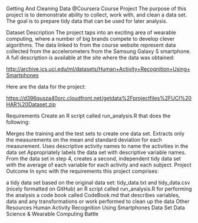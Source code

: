 Getting And Cleaning Data @Coursera
Course Project
The purpose of this project is to demonstrate ability to collect, work with, and clean a data set. The goal is to prepare tidy data that can be used for later analysis.

Dataset Description
The project taps into an exciting area of wearable computing, where a number of big brands compete to develop clever algorithms. The data linked to from the course website represent data collected from the accelerometers from the Samsung Galaxy S smartphone. A full description is available at the site where the data was obtained:

http://archive.ics.uci.edu/ml/datasets/Human+Activity+Recognition+Using+Smartphones

Here are the data for the project:

https://d396qusza40orc.cloudfront.net/getdata%2Fprojectfiles%2FUCI%20HAR%20Dataset.zip

Requirements
Create an R script called run_analysis.R that does the following:

Merges the training and the test sets to create one data set.
Extracts only the measurements on the mean and standard deviation for each measurement.
Uses descriptive activity names to name the activities in the data set
Appropriately labels the data set with descriptive variable names.
From the data set in step 4, creates a second, independent tidy data set with the average of each variable for each activity and each subject.
Project Outcome
In sync with the requirements this project comprises:

a tidy data set based on the original data set: tidy_data.txt and tidy_data.csv (nicely formatted on GitHub)
an R script called run_analysis.R for performing the analysis
a code book called CodeBook.md that describes variables, data and any transformations or work performed to clean up the data
Other Resources
Human Activity Recognition Using Smartphones Data Set
Data Science & Wearable Computing Battle
